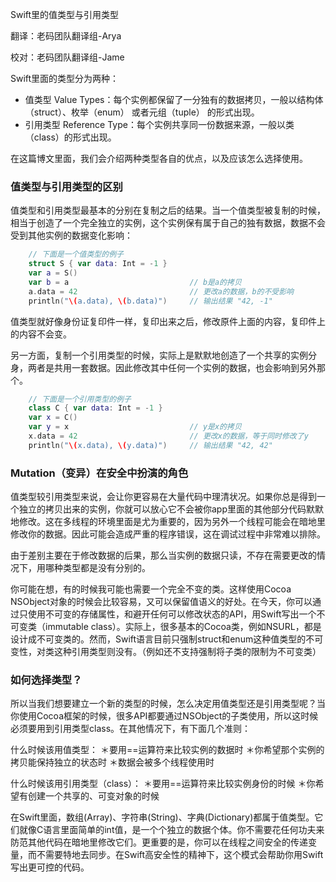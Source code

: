 Swift里的值类型与引用类型

翻译：老码团队翻译组-Arya

校对：老码团队翻译组-Jame

Swift里面的类型分为两种：
 
* 值类型 Value Types：每个实例都保留了一分独有的数据拷贝，一般以结构体 （struct）、枚举（enum） 或者元组（tuple） 的形式出现。
* 引用类型 Reference Type：每个实例共享同一份数据来源，一般以类（class）的形式出现。

在这篇博文里面，我们会介绍两种类型各自的优点，以及应该怎么选择使用。

### 值类型与引用类型的区别

值类型和引用类型最基本的分别在复制之后的结果。当一个值类型被复制的时候，相当于创造了一个完全独立的实例，这个实例保有属于自己的独有数据，数据不会受到其他实例的数据变化影响：

```swift
	// 下面是一个值类型的例子
	struct S { var data: Int = -1 }
	var a = S()
	var b = a							// b是a的拷贝
	a.data = 42							// 更改a的数据，b的不受影响
	println("\(a.data), \(b.data)")		// 输出结果 "42, -1"
```

值类型就好像身份证复印件一样，复印出来之后，修改原件上面的内容，复印件上的内容不会变。

另一方面，复制一个引用类型的时候，实际上是默默地创造了一个共享的实例分身，两者是共用一套数据。因此修改其中任何一个实例的数据，也会影响到另外那个。

```swift
	// 下面是一个引用类型的例子
	class C { var data: Int = -1 }
	var x = C()
	var y = x							// y是x的拷贝
	x.data = 42							// 更改x的数据，等于同时修改了y
	println("\(x.data), \(y.data)")		// 输出结果 "42, 42"
```


### Mutation（变异）在安全中扮演的角色

值类型较引用类型来说，会让你更容易在大量代码中理清状况。如果你总是得到一个独立的拷贝出来的实例，你就可以放心它不会被你app里面的其他部分代码默默地修改。这在多线程的环境里面是尤为重要的，因为另外一个线程可能会在暗地里修改你的数据。因此可能会造成严重的程序错误，这在调试过程中非常难以排除。

由于差别主要在于修改数据的后果，那么当实例的数据只读，不存在需要更改的情况下，用哪种类型都是没有分别的。


你可能在想，有的时候我可能也需要一个完全不变的类。这样使用Cocoa NSObject对象的时候会比较容易，又可以保留值语义的好处。在今天，你可以通过只使用不可变的存储属性，和避开任何可以修改状态的API，用Swift写出一个不可变类（immutable class）。实际上，很多基本的Cocoa类，例如NSURL，都是设计成不可变类的。然而，Swift语言目前只强制struct和enum这种值类型的不可变性，对类这种引用类型则没有。（例如还不支持强制将子类的限制为不可变类）

### 如何选择类型？

所以当我们想要建立一个新的类型的时候，怎么决定用值类型还是引用类型呢？当你使用Cocoa框架的时候，很多API都要通过NSObject的子类使用，所以这时候必须要用到引用类型class。在其他情况下，有下面几个准则：

什么时候该用值类型：
＊要用==运算符来比较实例的数据时
＊你希望那个实例的拷贝能保持独立的状态时
＊数据会被多个线程使用时

什么时候该用引用类型（class）：
＊要用==运算符来比较实例身份的时候
＊你希望有创建一个共享的、可变对象的时候

在Swift里面，数组(Array)、字符串(String)、字典(Dictionary)都属于值类型。它们就像C语言里面简单的int值，是一个个独立的数据个体。你不需要花任何功夫来防范其他代码在暗地里修改它们。更重要的是，你可以在线程之间安全的传递变量，而不需要特地去同步。在Swift高安全性的精神下，这个模式会帮助你用Swift写出更可控的代码。


